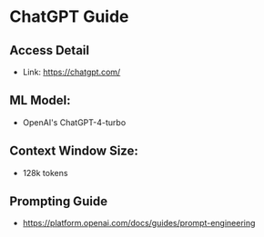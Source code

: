 # ChatGPT Guide

## Access Detail
* Link: https://chatgpt.com/

## ML Model: 
* OpenAI's ChatGPT-4-turbo

## Context Window Size: 
* 128k tokens

## Prompting Guide
* https://platform.openai.com/docs/guides/prompt-engineering
